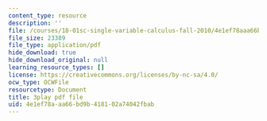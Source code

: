 ```yaml
---
content_type: resource
description: ''
file: /courses/18-01sc-single-variable-calculus-fall-2010/4e1ef78aaa66bd9b418102a74042fbab_LUdI4-YCIh8.pdf
file_size: 23389
file_type: application/pdf
hide_download: true
hide_download_original: null
learning_resource_types: []
license: https://creativecommons.org/licenses/by-nc-sa/4.0/
ocw_type: OCWFile
resourcetype: Document
title: 3play pdf file
uid: 4e1ef78a-aa66-bd9b-4181-02a74042fbab
---
```


